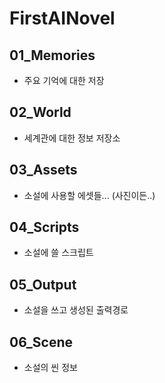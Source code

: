 # FirstAINovel

## 01_Memories 
- 주요 기억에 대한 저장

## 02_World
- 세계관에 대한 정보 저장소

## 03_Assets
- 소설에 사용할 에셋들... (사진이든..)

## 04_Scripts
- 소설에 쓸 스크립트 

## 05_Output
- 소설을 쓰고 생성된 출력경로

## 06_Scene
- 소설의 씬 정보